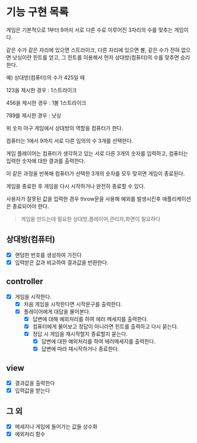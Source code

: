 # 기능 구현 목록

게임은
기본적으로 1부터 9까지 서로 다른 수로 이루어진 3자리의 수를 맞추는 게임이다.

같은 수가 같은 자리에 있으면 스트라이크, 다른 자리에 있으면 볼, 같은 수가 전혀 없으면 낫싱이란 힌트를 얻고, 그 힌트를 이용해서 먼저 상대방(컴퓨터)의 수를 맞추면 승리한다.

예) 상대방(컴퓨터)의 수가 425일 때

123을 제시한 경우 : 1스트라이크

456을 제시한 경우 : 1볼 1스트라이크

789를 제시한 경우 : 낫싱

위 숫자 야구 게임에서 상대방의 역할을 컴퓨터가 한다.

컴퓨터는 1에서 9까지 서로 다른 임의의 수 3개를 선택한다.

게임 플레이어는 컴퓨터가 생각하고 있는 서로 다른 3개의 숫자를 입력하고, 컴퓨터는 입력한 숫자에 대한 결과를 출력한다.

이 같은 과정을 반복해 컴퓨터가 선택한 3개의 숫자를 모두 맞히면 게임이 종료된다.

게임을 종료한 후 게임을 다시 시작하거나 완전히 종료할 수 있다.

사용자가 잘못된 값을 입력한 경우 throw문을 사용해 예외를 발생시킨후 애플리케이션은 종료되어야 한다.

> 게임을 만드는데 필요한 상대방,플레이어,관리자,화면이 필요하다

## 상대방(컴퓨터)

- [x] 랜덤한 번호를 생성하여 가진다
- [x] 입력받은 값과 비교하여 결과값을 반환한다.

## controller

- [x] 게임을 시작한다.
  - [x] 처음 게임을 시작한다면 시작문구를 출력한다.
  - [x] 플레이어에게 대답을 물어본다.
    - [x] 답변에 대해 예외처리를 하여 에러 메세지를 출력한다.
    - [x] 컴퓨터에게 물어보고 정답이 아니라면 힌트를 출력하고 다시 묻는다.
    - [x] 정답 시 게임을 재시작할지 종료할지 묻는다.
      - [x] 답변에 대한 예외처리를 하여 에러메세지를 출력한다.
      - [x] 답변에 따라 재시작하거나 종료한다.

## view

- [x] 결과값을 출력한다
- [x] 입력값을 받는다

## 그 외

- [x] 메세지나 게임에 들어가는 값들 상수화
- [x] 예외처리 함수
